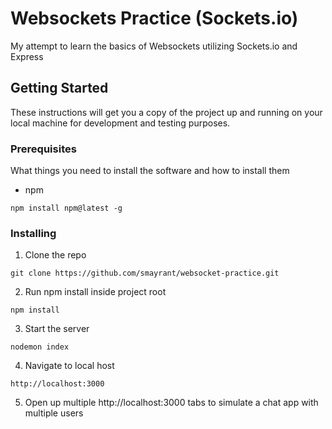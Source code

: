 # Websockets Practice (Sockets.io)

My attempt to learn the basics of Websockets utilizing Sockets.io and Express

## Getting Started
These instructions will get you a copy of the project up and running on your local machine for development and testing purposes. 

### Prerequisites

What things you need to install the software and how to install them

- npm

```
npm install npm@latest -g
```

### Installing

1. Clone the repo

```
git clone https://github.com/smayrant/websocket-practice.git
```

2. Run npm install inside project root

```
npm install 
```

3. Start the server

```
nodemon index
```
4. Navigate to local host

```
http://localhost:3000
```
5. Open up multiple http://localhost:3000 tabs to simulate a chat app with multiple users